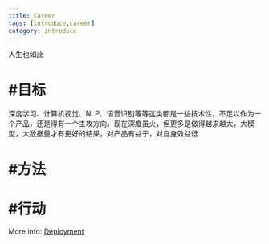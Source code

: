 ```yaml
---
title: Career
tags: [introduce,career]
category: introduce
---
```


人生也如此
# #目标
深度学习、计算机视觉、NLP、语音识别等等这类都是一些技术性，不足以作为一个产品，还是得有一个主攻方向。现在深度虽火，但更多是做得越来越大，大模型，大数据量才有更好的结果，对产品有益于，对自身效益低

# #方法

# #行动


More info: [Deployment](https://hexo.io/docs/one-command-deployment.html)

